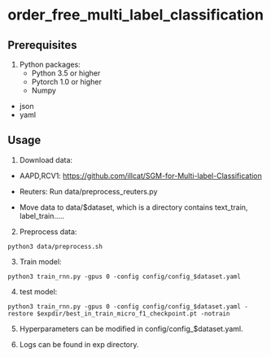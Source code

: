 # order_free_multi_label_classification

## Prerequisites

1. Python packages:
	- Python 3.5 or higher
	- Pytorch 1.0 or higher
	- Numpy
  - json
  - yaml
  
## Usage

1. Download data:

  - AAPD,RCV1: https://github.com/illcat/SGM-for-Multi-label-Classification
  
  - Reuters: Run data/preprocess_reuters.py
  
  - Move data to data/$dataset, which is a directory contains text_train, label_train.....

2. Preprocess data:

```
python3 data/preprocess.sh
```

3. Train model:

```
python3 train_rnn.py -gpus 0 -config config/config_$dataset.yaml
```

4. test model:

```
python3 train_rnn.py -gpus 0 -config config/config_$dataset.yaml -restore $expdir/best_in_train_micro_f1_checkpoint.pt -notrain
```

5. Hyperparameters can be modified in config/config_$dataset.yaml.

6. Logs can be found in exp directory.



